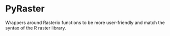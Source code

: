 # PyRaster
Wrappers around Rasterio functions to be more user-friendly and match the syntax of the R raster library.
